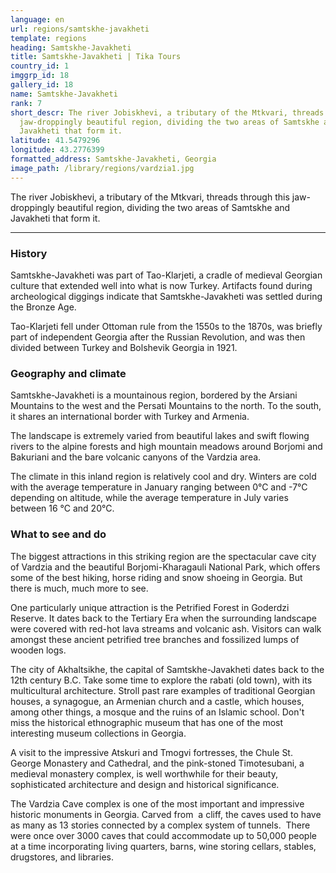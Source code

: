 ```yaml
---
language: en
url: regions/samtskhe-javakheti
template: regions
heading: Samtskhe-Javakheti
title: Samtskhe-Javakheti | Tika Tours
country_id: 1
imggrp_id: 18
gallery_id: 18
name: Samtskhe-Javakheti
rank: 7
short_descr: The river Jobiskhevi, a tributary of the Mtkvari, threads through this
  jaw-droppingly beautiful region, dividing the two areas of Samtskhe and
  Javakheti that form it.
latitude: 41.5479296
longitude: 43.2776399
formatted_address: Samtskhe-Javakheti, Georgia
image_path: /library/regions/vardzia1.jpg
---
```

<div class="row content-row"><!-- 1184 (1)-->

</div>

<div class="row content-row"><!-- 1185 (2)-->
<div class="col-xs-12"><!-- 1577 -->

The river Jobiskhevi, a tributary of the Mtkvari, threads through this jaw\-droppingly
beautiful region, dividing the two areas of Samtskhe and Javakheti that form it.

</div>

</div>

<div class="row content-row"><!-- 1186 (3)-->
<div class="col-xs-12"><!-- 1578 -->

* * *

</div>

</div>

<div class="row content-row"><!-- 1187 (4)-->
<div class="col-xs-12 col-sm-6 col-md-6"><!-- 1579 -->

### History


Samtskhe\-Javakheti was part of Tao\-Klarjeti, a cradle of medieval Georgian culture
that extended well into what is now Turkey. Artifacts found during archeological
diggings indicate that Samtskhe\-Javakheti was settled during the Bronze Age.

Tao\-Klarjeti fell under Ottoman rule from the 1550s to the 1870s, was briefly part
of independent Georgia after the Russian Revolution, and was then divided between
Turkey and Bolshevik Georgia in 1921.

### Geography and climate


Samtskhe\-Javakheti is a mountainous region, bordered by the Arsiani Mountains to
the west and the Persati Mountains to the north. To the south, it shares an international
border with Turkey and Armenia.

The landscape is extremely varied from beautiful lakes and swift flowing rivers to
the alpine forests and high mountain meadows around Borjomi and Bakuriani and the
bare volcanic canyons of the Vardzia area.

The climate in this inland region is relatively cool and dry. Winters are cold with
the average temperature in January ranging between 0°C and \-7°C depending on altitude,
while the average temperature in July varies between 16 °C and 20°C.

</div>

<div class="col-xs-12 col-sm-6 col-md-6"><!-- 1580 -->

### What to see and do


The biggest attractions in this striking region are the spectacular cave city of
Vardzia and the beautiful Borjomi\-Kharagauli National Park, which offers some of
the best hiking, horse riding and snow shoeing in Georgia. But there is much, much
more to see.

One particularly unique attraction is the Petrified Forest in Goderdzi Reserve. It
dates back to the Tertiary Era when the surrounding landscape were covered with
red\-hot lava streams and volcanic ash. Visitors can walk amongst these ancient
petrified tree branches and fossilized lumps of wooden logs.

The city of Akhaltsikhe, the capital of Samtskhe\-Javakheti dates back to the 12th
century B.C. Take some time to explore the rabati (old town), with its multicultural
architecture. Stroll past rare examples of traditional Georgian houses, a synagogue,
an Armenian church and a castle, which houses, among other things, a mosque and
the ruins of an Islamic school. Don't miss the historical ethnographic museum that
has one of the most interesting museum collections in Georgia.

A visit to the impressive Atskuri and Tmogvi fortresses, the Chule St. George Monastery
and Cathedral, and the pink\-stoned Timotesubani, a medieval monastery complex,
is well worthwhile for their beauty, sophisticated architecture and design and historical
significance.

The Vardzia Cave complex is one of the most important and impressive historic monuments
in Georgia. Carved from  a cliff, the caves used to have as many as 13 stories connected
by a complex system of tunnels.  There were once over 3000 caves that could accommodate
up to 50,000 people at a time incorporating living quarters, barns, wine storing
cellars, stables, drugstores, and libraries.

</div>

</div>
